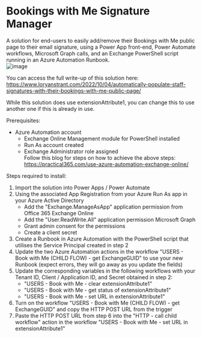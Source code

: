 # Bookings with Me Signature Manager
A solution for end-users to easily add/remove their Bookings with Me public page to their email signature, using a Power App front-end, Power Automate workflows, Microsoft Graph calls, and an Exchange PowerShell script running in an Azure Automation Runbook.
<br>
![image](https://user-images.githubusercontent.com/51473494/193504352-f3e784c3-b098-412d-b5f7-0d4564898b37.png)


You can access the full write-up of this solution here: https://www.loryanstrant.com/2022/10/04/automatically-populate-staff-signatures-with-their-bookings-with-me-public-page/

While this solution does use extensionAttribute1, you can change this to use another one if this is already in use.

Prerequisites:
- Azure Automation account
  - Exchange Online Management module for PowerShell installed
  - Run As account created
  - Exchange Administrator role assigned<br>
  Follow this blog for steps on how to achieve the above steps: https://practical365.com/use-azure-automation-exchange-online/

Steps required to install:
1. Import the solution into Power Apps / Power Automate
2. Using the associated App Registration from your Azure Run As app in your Azure Active Directory
   - Add the "Exchange.ManageAsApp" application permission from Office 365 Exchange Online
   - Add the "User.ReadWrite.All" application permission Microsoft Graph
   - Grant admin consent for the permissions
   - Create a client secret
3. Create a Runbook in Azure Automation with the PowerShell script that utilises the Service Principal created in step 2
4. Update the two Azure Automation actions in the workflow "USERS - Book with Me (CHILD FLOW) - get ExchangeGUID" to use your new Runbook (expect errors, they will go away as you update the fields)
5. Update the corresponding variables in the following workflows with your Tenant ID, Client / Application ID, and Secret obtained in step 2:
   - "USERS - Book with Me - clear extensionAttribute1"
   - "USERS - Book with Me - get status of extensionAttribute1"
   - "USERS - Book with Me - set URL in extensionAttribute1"
6. Turn on the workflow "USERS - Book with Me (CHILD FLOW) - get ExchangeGUID" and copy the HTTP POST URL from the trigger
7. Paste the HTTP POST URL from step 6 into the "HTTP - call child workflow" action in the workflow "USERS - Book with Me - set URL in extensionAttribute1"

